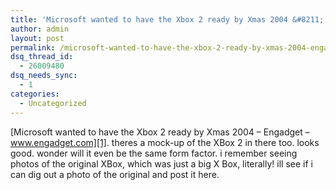 ```yaml
---
title: 'Microsoft wanted to have the Xbox 2 ready by Xmas 2004 &#8211; Engadget &#8211; www.engadget.com'
author: admin
layout: post
permalink: /microsoft-wanted-to-have-the-xbox-2-ready-by-xmas-2004-engadget-wwwengadgetcom/
dsq_thread_id:
  - 26009480
dsq_needs_sync:
  - 1
categories:
  - Uncategorized
---
```

[Microsoft wanted to have the Xbox 2 ready by Xmas 2004 &#8211; Engadget &#8211; www.engadget.com][1]. theres a mock-up of the XBox 2 in there too. looks good. wonder will it even be the same form factor. i remember seeing photos of the original XBox, which was just a big X Box, literally! ill see if i can dig out a photo of the original and post it here.

 [1]: http://www.engadget.com/entry/2860988332254177/